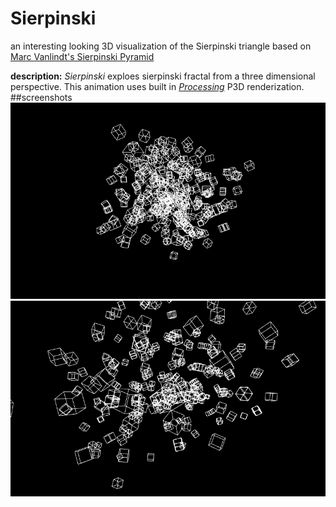 # Sierpinski
an interesting looking 3D visualization of the Sierpinski triangle based on [Marc Vanlindt's Sierpinski Pyramid](http://www.vanlindt.be/2014/01/02/processing-sierpinski-pyramid/)

__description:__ _Sierpinski_ exploes sierpinski fractal from a three dimensional perspective. This animation uses built in [_Processing_](https://processing.org/) P3D renderization.
##screenshots
![screenshot-1](https://raw.githubusercontent.com/alejandrogarciasalas/Sierpinski/master/screenshots/screenshot-1.png)
![screenshot-2](https://raw.githubusercontent.com/alejandrogarciasalas/Sierpinski/master/screenshots/screenshot-2.png)
